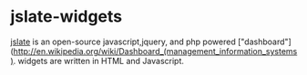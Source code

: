 jslate-widgets
==============
[jslate](http://jslate.com) is an open-source javascript,jquery, and php powered ["dashboard"](http://en.wikipedia.org/wiki/Dashboard_(management_information_systems).
widgets are written in HTML and Javascript.

